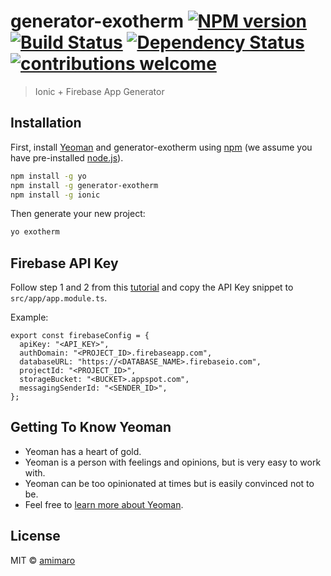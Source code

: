 # generator-exotherm [![NPM version][npm-image]][npm-url] [![Build Status][travis-image]][travis-url] [![Dependency Status][daviddm-image]][daviddm-url] [![contributions welcome](https://img.shields.io/badge/contributions-welcome-brightgreen.svg?style=flat)](https://github.com/amimaro/generator-vuepress)
> Ionic + Firebase App Generator

## Installation

First, install [Yeoman](http://yeoman.io) and generator-exotherm using [npm](https://www.npmjs.com/) (we assume you have pre-installed [node.js](https://nodejs.org/)).

```bash
npm install -g yo
npm install -g generator-exotherm
npm install -g ionic
```

Then generate your new project:

```bash
yo exotherm
```

## Firebase API Key

Follow step 1 and 2 from this [tutorial](https://firebase.google.com/docs/web/setup) and copy the API Key snippet to `src/app/app.module.ts`.

Example:
```
export const firebaseConfig = {
  apiKey: "<API_KEY>",
  authDomain: "<PROJECT_ID>.firebaseapp.com",
  databaseURL: "https://<DATABASE_NAME>.firebaseio.com",
  projectId: "<PROJECT_ID>",
  storageBucket: "<BUCKET>.appspot.com",
  messagingSenderId: "<SENDER_ID>",
};
```

## Getting To Know Yeoman

 * Yeoman has a heart of gold.
 * Yeoman is a person with feelings and opinions, but is very easy to work with.
 * Yeoman can be too opinionated at times but is easily convinced not to be.
 * Feel free to [learn more about Yeoman](http://yeoman.io/).

## License

MIT © [amimaro](amimaro.github.io)


[npm-image]: https://badge.fury.io/js/generator-exotherm.svg
[npm-url]: https://npmjs.org/package/generator-exotherm
[travis-image]: https://travis-ci.org/amimaro/generator-exotherm.svg?branch=master
[travis-url]: https://travis-ci.org/amimaro/generator-exotherm
[daviddm-image]: https://david-dm.org/amimaro/generator-exotherm.svg?theme=shields.io
[daviddm-url]: https://david-dm.org/amimaro/generator-exotherm
